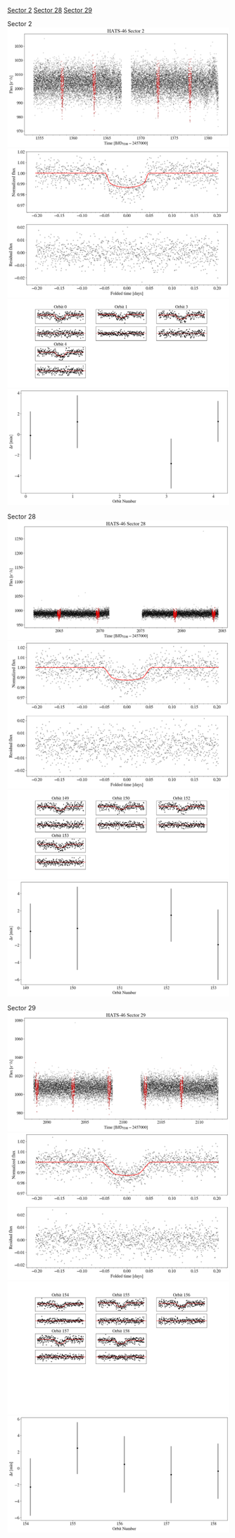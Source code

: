 [Sector 2](#sector2)
[Sector 28](#sector28)
[Sector 29](#sector29)

<a name = "sector2"></a>
Sector 2
![alt text](/tt/HATS-46_Sector_2/HATS-46_Sector_2_a_TimeSeries.png)
![alt text](/tt/HATS-46_Sector_2/HATS-46_Sector_2_b_FoldedLightCurve.png)
![alt text](/tt/HATS-46_Sector_2/HATS-46_Sector_2_b_IndividualTransitsWithFit.png)
![alt text](/tt/HATS-46_Sector_2/HATS-46_Sector_2_c_TimingResiduals.png)

<a name = "sector28"></a>
Sector 28
![alt text](/tt/HATS-46_Sector_28/HATS-46_Sector_28_a_TimeSeries.png)
![alt text](/tt/HATS-46_Sector_28/HATS-46_Sector_28_b_FoldedLightCurve.png)
![alt text](/tt/HATS-46_Sector_28/HATS-46_Sector_28_b_IndividualTransitsWithFit.png)
![alt text](/tt/HATS-46_Sector_28/HATS-46_Sector_28_c_TimingResiduals.png)

<a name = "sector29"></a>
Sector 29
![alt text](/tt/HATS-46_Sector_29/HATS-46_Sector_29_a_TimeSeries.png)
![alt text](/tt/HATS-46_Sector_29/HATS-46_Sector_29_b_FoldedLightCurve.png)
![alt text](/tt/HATS-46_Sector_29/HATS-46_Sector_29_b_IndividualTransitsWithFit.png)
![alt text](/tt/HATS-46_Sector_29/HATS-46_Sector_29_c_TimingResiduals.png)

